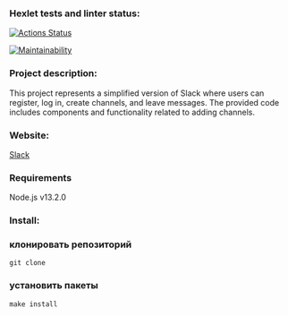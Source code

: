 ### Hexlet tests and linter status:
[![Actions Status](https://github.com/Mari-Krukovskaya/frontend-project-12/actions/workflows/hexlet-check.yml/badge.svg)](https://github.com/Mari-Krukovskaya/frontend-project-12/actions)

[![Maintainability](https://api.codeclimate.com/v1/badges/a1c6309007b0c55dcbd5/maintainability)](https://codeclimate.com/github/Mari-Krukovskaya/frontend-project-12/maintainability)

### Project description:
This project represents a simplified version of Slack where users can register, log in, create channels, and leave messages. The provided code includes components and functionality related to adding channels.

### Website:
[Slack](https://frontend-project-12-production-402e.up.railway.app/ "Chat Slack")

### Requirements
 Node.js v13.2.0

### Install:

 ### клонировать репозиторий 
```
git clone
```
### установить пакеты
```
make install
```